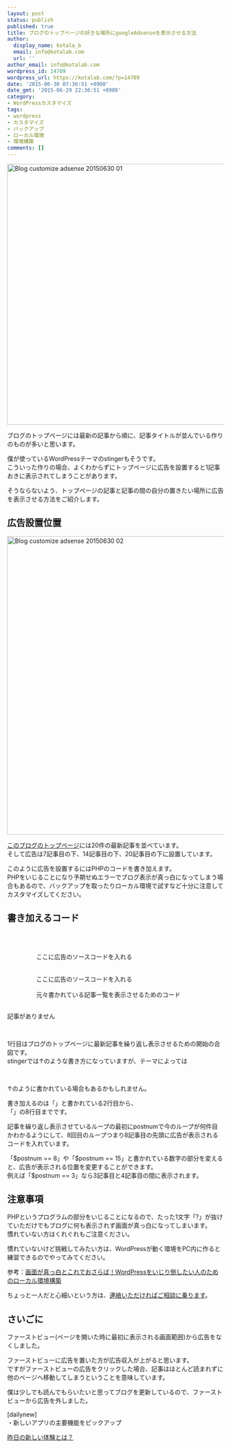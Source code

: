 ```yaml
---
layout: post
status: publish
published: true
title: ブログのトップページの好きな場所にgoogleAdsenseを表示させる方法
author:
  display_name: kotala_b
  email: info@kotalab.com
  url: ''
author_email: info@kotalab.com
wordpress_id: 14709
wordpress_url: https://kotalab.com/?p=14709
date: '2015-06-30 07:36:51 +0900'
date_gmt: '2015-06-29 22:36:51 +0900'
category:
- WordPressカスタマイズ
tags:
- wordpress
- カスタマイズ
- バックアップ
- ローカル環境
- 環境構築
comments: []
---
```

<p><img src="https://kotalab.com/wp-content/uploads/2015/06/blog-customize-adsense_20150630_01.png" alt="Blog customize adsense 20150630 01" width="780" height ="606" class="aligncenter size-large" /></p>
<p>ブログのトップページには最新の記事から順に、記事タイトルが並んでいる作りのものが多いと思います。</p>
<p>僕が使っているWordPressテーマのstingerもそうです。<br />
こういった作りの場合、よくわからずにトップページに広告を設置すると1記事おきに表示されてしまうことがあります。</p>
<p>そうならないよう、トップページの記事と記事の間の自分の置きたい場所に広告を表示させる方法をご紹介します。</p>
<!--more-->
<h2>広告設置位置</h2>
<p><img src="https://kotalab.com/wp-content/uploads/2015/06/blog-customize-adsense_20150630_02.jpg" alt="Blog customize adsense 20150630 02" width="780" height ="693" class="aligncenter size-large" /></p>
<p><a href="https://kotalab.com">このブログのトップページ</a>には20件の最新記事を並べています。<br />
そして広告は7記事目の下、14記事目の下、20記事目の下に設置しています。</p>
<p>このように広告を設置するにはPHPのコードを書き加えます。<br />
PHPをいじることになり予期せぬエラーでブログ表示が真っ白になってしまう場合もあるので、<span class="b">バックアップを取ったりローカル環境で試すなど十分に注意してカスタマイズしてください。</span></p>
<h2>書き加えるコード</h2>
<pre class="lang:default decode:true " ><?php if ( have_posts() ) : while ( have_posts() ) : the_post(); ?>
    <?php $postnum++; ?>
    <?php if ($postnum == 8) { ?>
        ここに広告のソースコードを入れる
    <?php } ?>
    <?php if ($postnum == 15) { ?>
        ここに広告のソースコードを入れる
    <?php } ?>
        元々書かれている記事一覧を表示させるためのコード
<?php endwhile; else: ?>
<p>記事がありません</p>
<?php endif; ?></pre>
<p>1行目はブログのトップページに最新記事を繰り返し表示させるための開始の合図です。<br />
stingerでは&uarr;のような書き方になっていますが、テーマによっては</p>
<pre class="lang:default decode:true " ><?php $my_posts = get_posts(); ?>
<?php foreach ( $my_posts as $post ) : setup_postdata( $post ); ?></pre>
<p>&uarr;のように書かれている場合もあるかもしれません。</p>
<p>書き加えるのは「<?php $postnum++; ?>」と書かれている2行目から、<br />
「<?php } ?>」の8行目までです。</p>
<p>記事を繰り返し表示させているループの最初にpostnumで今のループが何件目かわかるようにして、8回目のループつまり8記事目の先頭に広告が表示されるコードを入れています。</p>
<p>「$postnum == 8」や「$postnum == 15」と書かれている数字の部分を変えると、広告が表示される位置を変更することができます。<br />
例えば「$postnum == 3」なら3記事目と4記事目の間に表示されます。</p>
<h2>注意事項</h2>
<p>PHPというプログラムの部分をいじることになるので、たった1文字「?」が抜けていただけでもブログに何も表示されず画面が真っ白になってしまいます。<br />
慣れていない方はくれぐれもご注意ください。</p>
<p>慣れていないけど挑戦してみたい方は、WordPressが動く環境をPC内に作ると練習できるのでやってみてください。</p>
<p>参考：<a href="https://kotalab.com/wordpress-bitnami">画面が真っ白とこれでおさらば！WordPressをいじり倒したい人のためのローカル環境構築</a></p>
<p>ちょっと一人だと心細いという方は、<a href="https://kotalab.com/blog-consultation" title="ブログのお手伝い始めました">連絡いただければご相談に乗ります</a>。</p>
<h2>さいごに</h2>
<p>ファーストビュー(ページを開いた時に最初に表示される画面範囲)から広告をなくしました。</p>
<p>ファーストビューに広告を置いた方が広告収入が上がると思います。<br />
ですがファーストビューの広告をクリックした場合、記事はほとんど読まれずに他のページへ移動してしまうということを意味しています。</p>
<p>僕は少しでも読んでもらいたいと思ってブログを更新しているので、ファーストビューから広告を外しました。</p>
<p>[dailynew]<br />
・新しいアプリの主要機能をピックアップ</p>
<p><a href="https://kotalab.com/lets-start-1day1new" title="昨日の新しい体験とは？">昨日の新しい体験とは？</a></p>
<div class="clear"></div>
